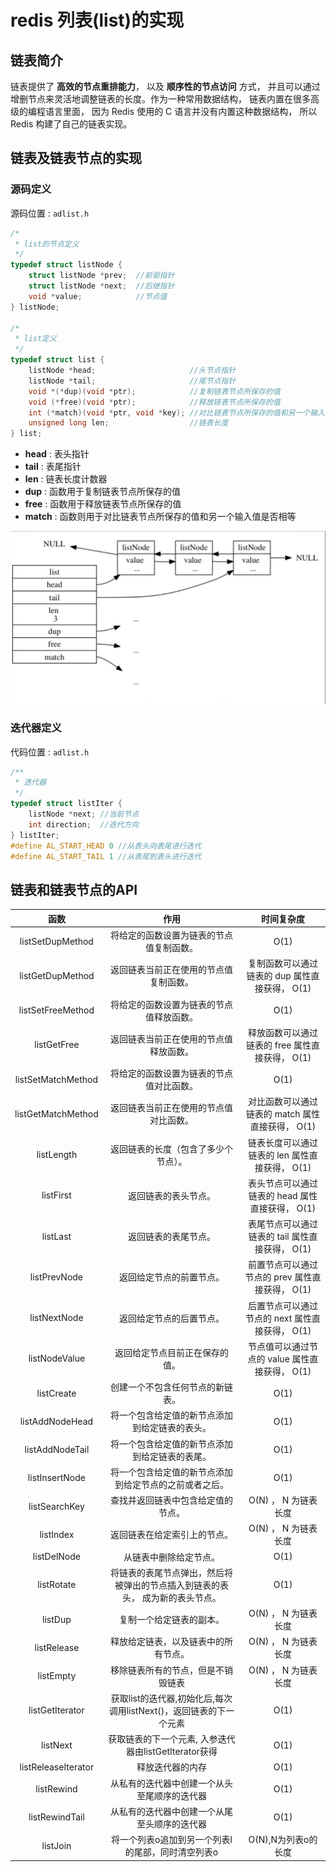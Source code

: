 # redis 列表(list)的实现

## 链表简介

链表提供了 **高效的节点重排能力**， 以及 **顺序性的节点访问** 方式， 并且可以通过增删节点来灵活地调整链表的长度。作为一种常用数据结构， 链表内置在很多高级的编程语言里面， 因为 Redis 使用的 C 语言并没有内置这种数据结构， 所以 Redis 构建了自己的链表实现。

## 链表及链表节点的实现

### 源码定义

源码位置 : `adlist.h`

```c
/*
 * list的节点定义
 */
typedef struct listNode {
    struct listNode *prev;  //前驱指针
    struct listNode *next;  //后继指针
    void *value;            //节点值
} listNode;

/*
 * list定义
 */
typedef struct list {
    listNode *head;                     //头节点指针
    listNode *tail;                     //尾节点指针
    void *(*dup)(void *ptr);            //复制链表节点所保存的值
    void (*free)(void *ptr);            //释放链表节点所保存的值
    int (*match)(void *ptr, void *key); //对比链表节点所保存的值和另一个输入值是否相等
    unsigned long len;                  //链表长度
} list;
```

- **head** : 表头指针
- **tail** : 表尾指针
- **len** : 链表长度计数器
- **dup** : 函数用于复制链表节点所保存的值
- **free** : 函数用于释放链表节点所保存的值
- **match** : 函数则用于对比链表节点所保存的值和另一个输入值是否相等

![由list和listNode构成的链表](/img/redis链表/由list和listNode构成的链表.png)


### 迭代器定义

代码位置 : `adlist.h`

```c
/**
 * 迭代器
 */
typedef struct listIter {
    listNode *next; //当前节点
    int direction;  //迭代方向
} listIter;
#define AL_START_HEAD 0 //从表头向表尾进行迭代
#define AL_START_TAIL 1 //从表尾到表头进行迭代
```

## 链表和链表节点的API

函数 | 作用 | 时间复杂度
:-: | :-: | :-:
listSetDupMethod | 将给定的函数设置为链表的节点值复制函数。| O(1)
listGetDupMethod | 返回链表当前正在使用的节点值复制函数。	| 复制函数可以通过链表的 dup 属性直接获得， O(1)
listSetFreeMethod | 将给定的函数设置为链表的节点值释放函数。| O(1)
listGetFree	| 返回链表当前正在使用的节点值释放函数。	| 释放函数可以通过链表的 free 属性直接获得， O(1)
listSetMatchMethod | 将给定的函数设置为链表的节点值对比函数。	| O(1)
listGetMatchMethod | 返回链表当前正在使用的节点值对比函数。 | 对比函数可以通过链表的 match 属性直接获得， O(1)
listLength |返回链表的长度（包含了多少个节点）。| 链表长度可以通过链表的 len 属性直接获得， O(1)
listFirst | 返回链表的表头节点。	| 表头节点可以通过链表的 head 属性直接获得， O(1)
listLast|返回链表的表尾节点。|表尾节点可以通过链表的 tail 属性直接获得， O(1)
listPrevNode|返回给定节点的前置节点。| 前置节点可以通过节点的 prev 属性直接获得， O(1)
listNextNode | 返回给定节点的后置节点。 | 后置节点可以通过节点的 next 属性直接获得， O(1)
listNodeValue | 返回给定节点目前正在保存的值。 | 节点值可以通过节点的 value 属性直接获得， O(1)
listCreate | 创建一个不包含任何节点的新链表。 | O(1)
listAddNodeHead | 将一个包含给定值的新节点添加到给定链表的表头。 | O(1)
listAddNodeTail | 将一个包含给定值的新节点添加到给定链表的表尾。 | O(1)
listInsertNode | 将一个包含给定值的新节点添加到给定节点的之前或者之后。 | O(1)
listSearchKey | 查找并返回链表中包含给定值的节点。 | O(N) ， N 为链表长度
listIndex | 返回链表在给定索引上的节点。 | O(N) ， N 为链表长度
listDelNode | 从链表中删除给定节点。 | O(1)
listRotate | 将链表的表尾节点弹出，然后将被弹出的节点插入到链表的表头， 成为新的表头节点。 | O(1)
listDup | 复制一个给定链表的副本。 | O(N) ， N 为链表长度
listRelease | 释放给定链表，以及链表中的所有节点。 | O(N) ， N 为链表长度
listEmpty | 移除链表所有的节点，但是不销毁链表 | O(N) ， N 为链表长度
listGetIterator | 获取list的迭代器,初始化后,每次调用listNext()，返回链表的下一个元素 | O(1)
listNext | 获取链表的下一个元素, 入参迭代器由listGetIterator获得 | O(1)
listReleaseIterator | 释放迭代器的内存 | O(1)
listRewind | 从私有的迭代器中创建一个从头至尾顺序的迭代器 | O(1)
listRewindTail | 从私有的迭代器中创建一个从尾至头顺序的迭代器 | O(1)
listJoin | 将一个列表o追加到另一个列表l的尾部，同时清空列表o | O(N),N为列表o的长度


<link rel="stylesheet" href="https://cdn.jsdelivr.net/npm/gitalk@1/dist/gitalk.css">
<script src="https://cdn.jsdelivr.net/npm/gitalk@1/dist/gitalk.min.js"></script>
<div id="gitalk-container"></div>
<script>
var gitalk = new Gitalk({
  "clientID": "3e604fe69a5d3b9eec04",
  "clientSecret": "a220c4bd2b95f5f5ff70e7922f575c1e514dd986",
  "repo": "study-note",
  "owner": "go-developer",
  "admin": ["go-developer"],
  "id": "redis链表的原理及实现",      
  "distractionFreeMode": false  
});
gitalk.render("gitalk-container");
</script>
